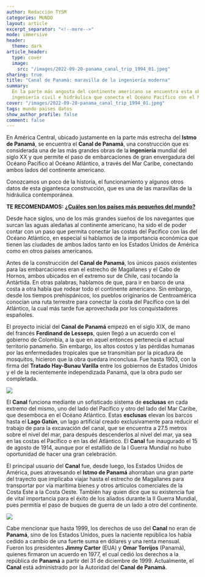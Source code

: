 ```yaml
---
author: Redacción TYSM
categories: MUNDO
layout: article
excerpt_separator: "<!--more-->"
mode: immersive
header:
  theme: dark
article_header:
  type: cover
  image:
    src: "/images/2022-09-20-panama_canal_trip_1994_01.jpeg"
sharing: true
title: "Canal de Panamá: maravilla de la ingeniería moderna"
summary:
  En la parte más angosta del continente americano se encuentra esta obra de
  ingeniería civil e hidráulica que conecta el Océano Pacífico con el Mar Caribe
cover: "/images/2022-09-20-panama_canal_trip_1994_01.jpeg"
tags: mundo paises datos
show_author_profile: false
comment: false
---
```


En América Central, ubicado justamente en la parte más estrecha del **Istmo de Panamá**, se encuentra el **Canal de Panamá**, una construcción que es considerada una de las más grandes obras de la **ingeniería** mundial del siglo XX y que permite el paso de embarcaciones de gran envergadura del Océano Pacífico al Océano Atlántico, a través del Mar Caribe, conectando ambos lados del continente americano.

Conozcamos un poco de la historia, el funcionamiento y algunos otros datos de esta gigantesca construcción, que es una de las maravillas de la hidráulica contemporánea.

**TE RECOMENDAMOS:** [**¿Cuáles son los países más pequeños del mundo?**](https://blog.tonoysumariachi.com/mundo/2022/08/29/cuales-son-los-paises-mas-pequenos-del-mundo.html)

Desde hace siglos, uno de los más grandes sueños de los navegantes que surcan las aguas aledañas al continente americano, ha sido el de poder contar con un paso que permita conectar las costas del Pacífico con las del Océano Atlántico, en especial si hablamos de la importancia económica que tienen las ciudades de ambos lados tanto en los Estados Unidos de América como en otros países americanos.

Antes de la construcción del **Canal de Panamá**, los únicos pasos existentes para las embarcaciones eran el estrecho de Magallanes y el Cabo de Hornos, ambos ubicados en el extremo sur de Chile, casi tocando la Antártida. En otras palabras, hablamos de que, para ir en barco de una costa a otra había que rodear todo el continente americano. Sin embargo, desde los tiempos prehispánicos, los pueblos originarios de Centroamérica conocían una ruta terrestre para conectar la costa del Pacífico con la del Atlántico, la cual más tarde fue aprovechada por los conquistadores españoles.

El proyecto inicial del **Canal de Panamá** empezó en el siglo XIX, de mano del francés **Ferdinand de Lesseps**, quien llegó a un acuerdo con el gobierno de Colombia, a la que en aquel entonces pertenecía el actual territorio panameño. Sin embargo, los altos costos y las pérdidas humanas por las enfermedades tropicales que se transmitían por la picadura de mosquitos, hicieron que la obra quedara inconclusa. Fue hasta 1903, con la firma del **Tratado Hay-Bunau Varilla** entre los gobiernos de Estados Unidos y el de la recientemente independizada Panamá, que la obra pudo ser completada.

![](https://upload.wikimedia.org/wikipedia/commons/thumb/0/0d/Panama_Canal_PIA03368_lrg.jpg/1017px-Panama_Canal_PIA03368_lrg.jpg)

El **Canal** funciona mediante un sofisticado sistema de **esclusas** en cada extremo del mismo, uno del lado del Pacífico y otro del lado del Mar Caribe, que desemboca en el Océano Atlántico. Estas **esclusas** elevan los barcos hasta el **Lago Gatún**, un lago artificial creado exclusivamente para reducir el trabajo de para la excavación del canal, que se encuentra a 27.5 metros sobre el nivel del mar, para después descenderlos al nivel del mar, ya sea en las costas el Pacífico o en las del Atlántico. El **Canal** fue inaugurado el 15 de agosto de 1914, aunque por el estallido de la I Guerra Mundial no hubo oportunidad de hacer una gran celebración.

El principal usuario del **Canal** fue, desde luego, los Estados Unidos de América, pues atravesando el **Istmo de Panamá** ahorraban una gran parte del trayecto que implicaba viajar hasta el estrecho de Magallanes para transportar por vía marítima bienes y otros artículos comerciales de la Costa Este a la Costa Oeste. También hay quien dice que su existencia fue de vital importancia para el éxito de los aliados durante la II Guerra Mundial, pues permitía el paso de buques de guerra de un lado a otro del continente.

![](https://upload.wikimedia.org/wikipedia/commons/thumb/f/f7/Panama_Canal_Gatun_Locks.jpg/1024px-Panama_Canal_Gatun_Locks.jpg)

Cabe mencionar que hasta 1999, los derechos de uso del **Canal** no eran de **Panamá**, sino de los Estados Unidos, pues la naciente república los había cedido a cambio de una fuerte suma en dólares y una renta mensual. Fueron los presidentes **Jimmy Carter** (EUA) y **Omar Torrijos** (Panamá), quienes firmaron un acuerdo en 1977, el cual cedió los derechos a la república de **Panamá** a partir del 31 de diciembre de 1999. Actualmente, el **Canal** está administrado por la Autoridad del **Canal de Panamá**.
